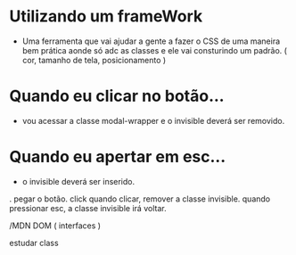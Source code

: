 # Utilizando um frameWork
<script src="https://cdn.tailwindcss.com"></script>
* Uma ferramenta que vai ajudar a gente a fazer o CSS de uma maneira bem prática aonde só adc as classes e ele vai consturindo um padrão. ( cor, tamanho de tela, posicionamento )

# Quando eu clicar no botão...
* vou acessar a classe modal-wrapper e o invisible deverá ser removido.

# Quando eu apertar em esc...
* o invisible deverá ser inserido.


.
pegar o botão.
click
quando clicar, remover a classe invisible.
quando pressionar esc, a classe invisible irá voltar.

/MDN DOM ( interfaces )


estudar class


